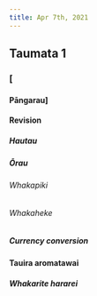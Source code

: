 ```yaml
---
title: Apr 7th, 2021
---
```


## Taumata 1
### [
#### Pāngarau]
#### Revision
##### Hautau
##### Ōrau
###### Whakapiki
###### Whakaheke
##### Currency conversion
#### Tauira aromatawai
##### Whakarite hararei
